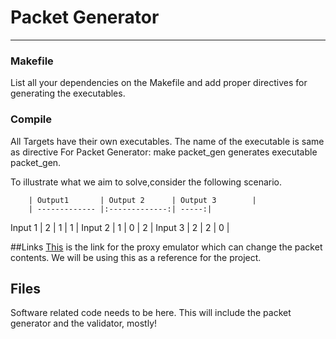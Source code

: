 # Packet Generator
----

### Makefile
List all your dependencies on the Makefile and add proper directives for 
generating the executables.

### Compile
All Targets have their own executables. The name of the executable is same as 
directive
For Packet Generator:
        make packet_gen  generates executable packet_gen.


To illustrate what we aim to solve,consider the following scenario.

        | Output1       | Output 2      | Output 3        |
        | ------------- |:-------------:| -----:|
Input 1        | 2             | 1             |   1   |
Input 2        | 1             | 0             |   2   |
Input 3        | 2             | 2             |    0  |

##Links 
[This](http://www.cs.columbia.edu/~hgs/research/projects/newudpl/) is the link 
for the proxy emulator which can change the packet contents. We will be using 
this as a reference for the project.

## Files

Software related code needs to be here. This will include the packet generator 
and the validator, mostly!


